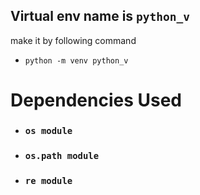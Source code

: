 ## Virtual env name is `python_v`
make it by following command
- `python -m venv python_v`

# Dependencies Used
- ### `os module`
- ### `os.path module`
- ### `re module`